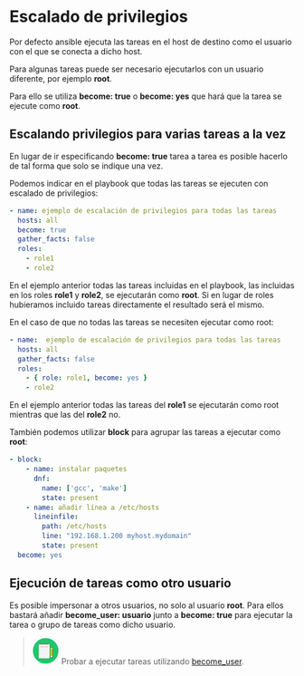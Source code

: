 # Escalado de privilegios

Por defecto ansible ejecuta las tareas en el host de destino como el usuario con el que se conecta a dicho host.

Para algunas tareas puede ser necesario ejecutarlos con un usuario diferente, por ejemplo **root**.

Para ello se utiliza **become: true** o **become: yes** que hará que la tarea se ejecute como **root**.

## Escalando privilegios para varias tareas a la vez

En lugar de ir especificando **become: true** tarea a tarea es posible hacerlo de tal forma que solo se indique una vez.

Podemos indicar en el playbook que todas las tareas se ejecuten con escalado de privilegios:

```yaml
- name: ejemplo de escalación de privilegios para todas las tareas
  hosts: all
  become: true  
  gather_facts: false
  roles:
    - role1
    - role2
```

En el ejemplo anterior todas las tareas incluidas en el playbook, las incluidas en los roles **role1** y **role2**, se ejecutarán como **root**. Si en lugar de roles hubieramos incluido tareas directamente el resultado será el mismo.

En el caso de que no todas las tareas se necesiten ejecutar como root:

```yaml
- name:  ejemplo de escalación de privilegios para todas las tareas
  hosts: all
  gather_facts: false
  roles:
    - { role: role1, become: yes }
    - role2
```

En el ejemplo anterior todas las tareas del **role1** se ejecutarán como root mientras que las del **role2** no.

También podemos utilizar **block** para agrupar las tareas a ejecutar como **root**:

```yaml
- block:
    - name: instalar paquetes
      dnf:
        name: ['gcc', 'make']
        state: present
    - name: añadir línea a /etc/hosts
      lineinfile:
        path: /etc/hosts
        line: "192.168.1.200 myhost.mydomain"
        state: present
  become: yes
```

## Ejecución de tareas como otro usuario

Es posible impersonar a otros usuarios, no solo al usuario **root**. Para ellos bastará añadir **become_user: usuario** junto a **become: true** para ejecutar la tarea o grupo de tareas como dicho usuario.

> ![HOMEWORK](../imgs/homework-icon.png) Probar a ejecutar tareas utilizando [become_user](https://docs.ansible.com/ansible/2.9/user_guide/become.html).